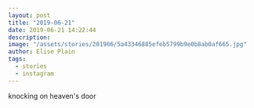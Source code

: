 ```yaml
---
layout: post
title: "2019-06-21"
date: 2019-06-21 14:22:44
description: 
image: "/assets/stories/201906/5a43346885efeb5799b9e0b8ab0af665.jpg"
author: Elise Plain
tags: 
  - stories
  - instagram
---
```


knocking on heaven&#39;s door
<p></p>
